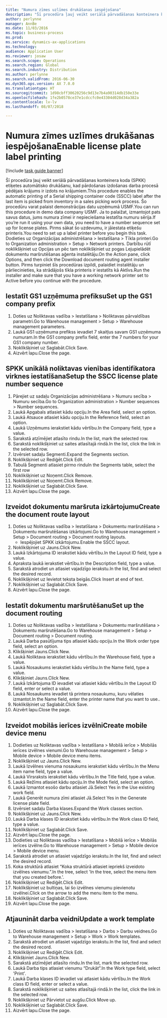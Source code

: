 ```yaml
--- 
title: "Numura zīmes uzlīmes drukāšanas iespējošana"
description: "Šī procedūra ļauj veikt seriālā pārvadāšanas konteinera koda (SPKK) etiķetes automātisko drukāšanu, kad pārdošanas izdošanas darba procesā pēdējais krājums ir izdots no krājumiem."
author: perlynne
manager: AnnBe
ms.date: 11/03/2016
ms.topic: business-process
ms.prod: 
ms.service: dynamics-ax-applications
ms.technology: 
audience: Application User
ms.reviewer: josaw
ms.search.scope: Operations
ms.search.region: Global
ms.search.industry: Distribution
ms.author: perlynne
ms.search.validFrom: 2016-06-30
ms.dyn365.ops.version: AX 7.0.0
ms.translationtype: HT
ms.sourcegitcommit: 1d98cbff30620256c9d13e7b4a90314db150e33e
ms.openlocfilehash: 1fe2b0578ce37e1cdccfc0e43304d028d34a382a
ms.contentlocale: lv-lv
ms.lasthandoff: 08/07/2018

---
```

# <a name="enable-license-plate-label-printing"></a><span data-ttu-id="a6c3f-103">Numura zīmes uzlīmes drukāšanas iespējošana</span><span class="sxs-lookup"><span data-stu-id="a6c3f-103">Enable license plate label printing</span></span>

[!include [task guide banner](../../includes/task-guide-banner.md)]

<span data-ttu-id="a6c3f-104">Šī procedūra ļauj veikt seriālā pārvadāšanas konteinera koda (SPKK) etiķetes automātisko drukāšanu, kad pārdošanas izdošanas darba procesā pēdējais krājums ir izdots no krājumiem.</span><span class="sxs-lookup"><span data-stu-id="a6c3f-104">This procedure enables the automatic printing of a Serial shipping container code (SSCC) label after the last item is picked from inventory in a sales picking work process.</span></span> <span data-ttu-id="a6c3f-105">Šo procedūru varat palaist demonstrācijas datu uzņēmumā USMF.</span><span class="sxs-lookup"><span data-stu-id="a6c3f-105">You can run this procedure in demo data company USMF.</span></span> <span data-ttu-id="a6c3f-106">Ja to palaižat, izmantojot pats savus datus, jums numura zīmei ir nepieciešama iestatīta numuru sērija.</span><span class="sxs-lookup"><span data-stu-id="a6c3f-106">If you’re run it using your own data, you need to have a number sequence set up for license plates.</span></span> <span data-ttu-id="a6c3f-107">Pirms sākat šo uzdevumu, ir jāiestata etiķešu printeris.</span><span class="sxs-lookup"><span data-stu-id="a6c3f-107">You need to set up a label printer before you begin this task.</span></span> <span data-ttu-id="a6c3f-108">Dodieties uz Organizācijas administrēšana > Iestatīšana > Tīkla printeri.</span><span class="sxs-lookup"><span data-stu-id="a6c3f-108">Go to Organization administration > Setup > Network printers.</span></span> <span data-ttu-id="a6c3f-109">Darbību rūtī noklikšķiniet uz Opcijas un pēc tam noklikšķiniet uz pogas Lejupielādēt dokumentu maršrutēšanas aģenta instalētāju.</span><span class="sxs-lookup"><span data-stu-id="a6c3f-109">On the Action pane, click Options, and then click the Download document routing agent installer button.</span></span> <span data-ttu-id="a6c3f-110">Pirms turpiniet šīs procedūras izpildi, palaidiet instalētāju un pārliecinieties, ka strādājošs tīkla printeris ir iestatīts kā Aktīvs.</span><span class="sxs-lookup"><span data-stu-id="a6c3f-110">Run the installer and make sure that you have a working network printer set to Active before you continue with the procedure.</span></span>


## <a name="set-up-the-gs1-company-prefix"></a><span data-ttu-id="a6c3f-111">Iestatīt GS1 uzņēmuma prefiksu</span><span class="sxs-lookup"><span data-stu-id="a6c3f-111">Set up the GS1 company prefix</span></span>
1. <span data-ttu-id="a6c3f-112">Doties uz Noliktavas vadība > Iestatīšana > Noliktavas pārvaldības parametri.</span><span class="sxs-lookup"><span data-stu-id="a6c3f-112">Go to Warehouse management > Setup > Warehouse management parameters.</span></span>
2. <span data-ttu-id="a6c3f-113">Laukā GS1 uzņēmuma prefikss ievadiet 7 skaitļus savam GS1 uzņēmuma numuram.</span><span class="sxs-lookup"><span data-stu-id="a6c3f-113">In the GS1 company prefix field, enter the 7 numbers for your GS1 company number.</span></span>
3. <span data-ttu-id="a6c3f-114">Noklikšķiniet uz Saglabāt.</span><span class="sxs-lookup"><span data-stu-id="a6c3f-114">Click Save.</span></span>
4. <span data-ttu-id="a6c3f-115">Aizvērt lapu.</span><span class="sxs-lookup"><span data-stu-id="a6c3f-115">Close the page.</span></span>

## <a name="setup-the-sscc-license-plate-number-sequence"></a><span data-ttu-id="a6c3f-116">SPKK unikālā noliktavas vienības identifikatora virknes iestatīšana</span><span class="sxs-lookup"><span data-stu-id="a6c3f-116">Setup the SSCC license plate number sequence</span></span>
1. <span data-ttu-id="a6c3f-117">Pārejiet uz sadaļu Organizācijas administrēšana > Numuru secība > Numuru secība.</span><span class="sxs-lookup"><span data-stu-id="a6c3f-117">Go to Organization administration > Number sequences > Number sequences.</span></span>
2. <span data-ttu-id="a6c3f-118">Laukā Apgabals atlasiet kādu opciju.</span><span class="sxs-lookup"><span data-stu-id="a6c3f-118">In the Area field, select an option.</span></span>
3. <span data-ttu-id="a6c3f-119">Laukā Atsauce atlasiet kādu opciju.</span><span class="sxs-lookup"><span data-stu-id="a6c3f-119">In the Reference field, select an option.</span></span>
4. <span data-ttu-id="a6c3f-120">Laukā Uzņēmums ierakstiet kādu vērtību.</span><span class="sxs-lookup"><span data-stu-id="a6c3f-120">In the Company field, type a value.</span></span>
5. <span data-ttu-id="a6c3f-121">Sarakstā atzīmējiet atlasīto rindu.</span><span class="sxs-lookup"><span data-stu-id="a6c3f-121">In the list, mark the selected row.</span></span>
6. <span data-ttu-id="a6c3f-122">Sarakstā noklikšķiniet uz saites atlasītajā rindā.</span><span class="sxs-lookup"><span data-stu-id="a6c3f-122">In the list, click the link in the selected row.</span></span>
7. <span data-ttu-id="a6c3f-123">Izvērsiet sadaļu Segmenti.</span><span class="sxs-lookup"><span data-stu-id="a6c3f-123">Expand the Segments section.</span></span>
8. <span data-ttu-id="a6c3f-124">Noklikšķiniet uz Rediģēt.</span><span class="sxs-lookup"><span data-stu-id="a6c3f-124">Click Edit.</span></span>
9. <span data-ttu-id="a6c3f-125">Tabulā Segmenti atlasiet pirmo rindu</span><span class="sxs-lookup"><span data-stu-id="a6c3f-125">In the Segments table, select the first row</span></span>
10. <span data-ttu-id="a6c3f-126">Noklikšķiniet uz Noņemt.</span><span class="sxs-lookup"><span data-stu-id="a6c3f-126">Click Remove.</span></span>
11. <span data-ttu-id="a6c3f-127">Noklikšķiniet uz Noņemt.</span><span class="sxs-lookup"><span data-stu-id="a6c3f-127">Click Remove.</span></span>
12. <span data-ttu-id="a6c3f-128">Noklikšķiniet uz Saglabāt.</span><span class="sxs-lookup"><span data-stu-id="a6c3f-128">Click Save.</span></span>
13. <span data-ttu-id="a6c3f-129">Aizvērt lapu.</span><span class="sxs-lookup"><span data-stu-id="a6c3f-129">Close the page.</span></span>

## <a name="create-the-document-route-layout"></a><span data-ttu-id="a6c3f-130">Izveidot dokumentu maršruta izkārtojumu</span><span class="sxs-lookup"><span data-stu-id="a6c3f-130">Create the document route layout</span></span>
1. <span data-ttu-id="a6c3f-131">Doties uz Noliktavas vadība > Iestatīšana > Dokumentu maršrutēšana > Dokumentu maršrutēšanas izkārtojumi.</span><span class="sxs-lookup"><span data-stu-id="a6c3f-131">Go to Warehouse management > Setup > Document routing > Document routing layouts.</span></span>
    * <span data-ttu-id="a6c3f-132">Iespējojiet SPKK izkārtojumu.</span><span class="sxs-lookup"><span data-stu-id="a6c3f-132">Enable the SSCC layout.</span></span>  
2. <span data-ttu-id="a6c3f-133">Noklikšķiniet uz Jauns.</span><span class="sxs-lookup"><span data-stu-id="a6c3f-133">Click New.</span></span>
3. <span data-ttu-id="a6c3f-134">Laukā Izkārtojuma ID ierakstiet kādu vērtību.</span><span class="sxs-lookup"><span data-stu-id="a6c3f-134">In the Layout ID field, type a value.</span></span>
4. <span data-ttu-id="a6c3f-135">Apraksta laukā ierakstiet vērtību.</span><span class="sxs-lookup"><span data-stu-id="a6c3f-135">In the Description field, type a value.</span></span>
5. <span data-ttu-id="a6c3f-136">Sarakstā atrodiet un atlasiet vajadzīgo ierakstu.</span><span class="sxs-lookup"><span data-stu-id="a6c3f-136">In the list, find and select the desired record.</span></span>
6. <span data-ttu-id="a6c3f-137">Noklikšķiniet uz Ievietot teksta beigās.</span><span class="sxs-lookup"><span data-stu-id="a6c3f-137">Click Insert at end of text.</span></span>
7. <span data-ttu-id="a6c3f-138">Noklikšķiniet uz Saglabāt.</span><span class="sxs-lookup"><span data-stu-id="a6c3f-138">Click Save.</span></span>
8. <span data-ttu-id="a6c3f-139">Aizvērt lapu.</span><span class="sxs-lookup"><span data-stu-id="a6c3f-139">Close the page.</span></span>

## <a name="set-up-the-document-routing"></a><span data-ttu-id="a6c3f-140">Iestatīt dokumentu maršrutēšanu</span><span class="sxs-lookup"><span data-stu-id="a6c3f-140">Set up the document routing</span></span>
1. <span data-ttu-id="a6c3f-141">Doties uz Noliktavas vadība > Iestatīšana > Dokumentu maršrutēšana > Dokumentu maršrutēšana.</span><span class="sxs-lookup"><span data-stu-id="a6c3f-141">Go to Warehouse management > Setup > Document routing > Document routing.</span></span>
2. <span data-ttu-id="a6c3f-142">Laukā Darba pasūtījuma tips atlasiet kādu opciju.</span><span class="sxs-lookup"><span data-stu-id="a6c3f-142">In the Work order type field, select an option.</span></span>
3. <span data-ttu-id="a6c3f-143">Klikšķiniet Jauns.</span><span class="sxs-lookup"><span data-stu-id="a6c3f-143">Click New.</span></span>
4. <span data-ttu-id="a6c3f-144">Laukā Noliktava ierakstiet kādu vērtību.</span><span class="sxs-lookup"><span data-stu-id="a6c3f-144">In the Warehouse field, type a value.</span></span>
5. <span data-ttu-id="a6c3f-145">Laukā Nosaukums ierakstiet kādu vērtību.</span><span class="sxs-lookup"><span data-stu-id="a6c3f-145">In the Name field, type a value.</span></span>
6. <span data-ttu-id="a6c3f-146">Klikšķiniet Jauns.</span><span class="sxs-lookup"><span data-stu-id="a6c3f-146">Click New.</span></span>
7. <span data-ttu-id="a6c3f-147">Laukā Izkārtojuma ID ievadiet vai atlasiet kādu vērtību.</span><span class="sxs-lookup"><span data-stu-id="a6c3f-147">In the Layout ID field, enter or select a value.</span></span>
8. <span data-ttu-id="a6c3f-148">Laukā Nosaukums ievadiet tā printera nosaukumu, kuru vēlaties izmantot.</span><span class="sxs-lookup"><span data-stu-id="a6c3f-148">In the Name field, enter the printer name that you want to use..</span></span>
9. <span data-ttu-id="a6c3f-149">Noklikšķiniet uz Saglabāt.</span><span class="sxs-lookup"><span data-stu-id="a6c3f-149">Click Save.</span></span>
10. <span data-ttu-id="a6c3f-150">Aizvērt lapu.</span><span class="sxs-lookup"><span data-stu-id="a6c3f-150">Close the page.</span></span>

## <a name="create-mobile-device-menu"></a><span data-ttu-id="a6c3f-151">Izveidot mobilās ierīces izvēlni</span><span class="sxs-lookup"><span data-stu-id="a6c3f-151">Create mobile device menu</span></span>
1. <span data-ttu-id="a6c3f-152">Dodieties uz Noliktavas vadība > Iestatīšana > Mobilā ierīce > Mobilās ierīces izvēlnes vienumi.</span><span class="sxs-lookup"><span data-stu-id="a6c3f-152">Go to Warehouse management > Setup > Mobile device > Mobile device menu items.</span></span>
2. <span data-ttu-id="a6c3f-153">Noklikšķiniet uz Jauns.</span><span class="sxs-lookup"><span data-stu-id="a6c3f-153">Click New.</span></span>
3. <span data-ttu-id="a6c3f-154">Laukā Izvēlnes vienuma nosaukums ierakstiet kādu vērtību.</span><span class="sxs-lookup"><span data-stu-id="a6c3f-154">In the Menu item name field, type a value.</span></span>
4. <span data-ttu-id="a6c3f-155">Laukā Virsraksts ierakstiet kādu vērtību.</span><span class="sxs-lookup"><span data-stu-id="a6c3f-155">In the Title field, type a value.</span></span>
5. <span data-ttu-id="a6c3f-156">Laukā Režīms atlasiet kādu opciju.</span><span class="sxs-lookup"><span data-stu-id="a6c3f-156">In the Mode field, select an option.</span></span>
6. <span data-ttu-id="a6c3f-157">Laukā Izmantot esošo darbu atlasiet Jā.</span><span class="sxs-lookup"><span data-stu-id="a6c3f-157">Select Yes in the Use existing work field.</span></span>
7. <span data-ttu-id="a6c3f-158">Laukā Ģenerēt numura zīmi atlasiet Jā.</span><span class="sxs-lookup"><span data-stu-id="a6c3f-158">Select Yes in the Generate license plate field.</span></span>
8. <span data-ttu-id="a6c3f-159">Izvērsiet sadaļu Darba klases.</span><span class="sxs-lookup"><span data-stu-id="a6c3f-159">Expand the Work classes section.</span></span>
9. <span data-ttu-id="a6c3f-160">Noklikšķiniet uz Jauns.</span><span class="sxs-lookup"><span data-stu-id="a6c3f-160">Click New.</span></span>
10. <span data-ttu-id="a6c3f-161">Laukā Darba klases ID ierakstiet kādu vērtību.</span><span class="sxs-lookup"><span data-stu-id="a6c3f-161">In the Work class ID field, type a value.</span></span>
11. <span data-ttu-id="a6c3f-162">Noklikšķiniet uz Saglabāt.</span><span class="sxs-lookup"><span data-stu-id="a6c3f-162">Click Save.</span></span>
12. <span data-ttu-id="a6c3f-163">Aizvērt lapu.</span><span class="sxs-lookup"><span data-stu-id="a6c3f-163">Close the page.</span></span>
13. <span data-ttu-id="a6c3f-164">Dodieties uz Noliktavas vadība > Iestatīšana > Mobilā ierīce > Mobilās ierīces izvēlne.</span><span class="sxs-lookup"><span data-stu-id="a6c3f-164">Go to Warehouse management > Setup > Mobile device > Mobile device menu.</span></span>
14. <span data-ttu-id="a6c3f-165">Sarakstā atrodiet un atlasiet vajadzīgo ierakstu.</span><span class="sxs-lookup"><span data-stu-id="a6c3f-165">In the list, find and select the desired record.</span></span>
15. <span data-ttu-id="a6c3f-166">Koka struktūrā atlasiet “Koka struktūrā atlasiet iepriekš izveidoto izvēlnes vienumu.”.</span><span class="sxs-lookup"><span data-stu-id="a6c3f-166">In the tree, select 'In the tree, select the menu item that you created before.'.</span></span>
16. <span data-ttu-id="a6c3f-167">Noklikšķiniet uz Rediģēt.</span><span class="sxs-lookup"><span data-stu-id="a6c3f-167">Click Edit.</span></span>
17. <span data-ttu-id="a6c3f-168">Noklikšķiniet uz bultiņas, lai šo izvēlnes vienumu pievienotu izvēlnei.</span><span class="sxs-lookup"><span data-stu-id="a6c3f-168">Click on the arrow to add the menu item to the menu.</span></span>
18. <span data-ttu-id="a6c3f-169">Noklikšķiniet uz Saglabāt.</span><span class="sxs-lookup"><span data-stu-id="a6c3f-169">Click Save.</span></span>
19. <span data-ttu-id="a6c3f-170">Aizvērt lapu.</span><span class="sxs-lookup"><span data-stu-id="a6c3f-170">Close the page.</span></span>

## <a name="update-a-work-template"></a><span data-ttu-id="a6c3f-171">Atjaunināt darba veidni</span><span class="sxs-lookup"><span data-stu-id="a6c3f-171">Update a work template</span></span>
1. <span data-ttu-id="a6c3f-172">Doties uz Noliktavas vadība > Iestatīšana > Darbs > Darbu veidnes.</span><span class="sxs-lookup"><span data-stu-id="a6c3f-172">Go to Warehouse management > Setup > Work > Work templates.</span></span>
2. <span data-ttu-id="a6c3f-173">Sarakstā atrodiet un atlasiet vajadzīgo ierakstu.</span><span class="sxs-lookup"><span data-stu-id="a6c3f-173">In the list, find and select the desired record.</span></span>
3. <span data-ttu-id="a6c3f-174">Noklikšķiniet uz Rediģēt.</span><span class="sxs-lookup"><span data-stu-id="a6c3f-174">Click Edit.</span></span>
4. <span data-ttu-id="a6c3f-175">Klikšķiniet Jauns.</span><span class="sxs-lookup"><span data-stu-id="a6c3f-175">Click New.</span></span>
5. <span data-ttu-id="a6c3f-176">Sarakstā atzīmējiet atlasīto rindu.</span><span class="sxs-lookup"><span data-stu-id="a6c3f-176">In the list, mark the selected row.</span></span>
6. <span data-ttu-id="a6c3f-177">Laukā Darba tips atlasiet vienumu “Drukāt”.</span><span class="sxs-lookup"><span data-stu-id="a6c3f-177">In the Work type field, select 'Print'.</span></span>
7. <span data-ttu-id="a6c3f-178">Laukā Darba klases ID ievadiet vai atlasiet kādu vērtību.</span><span class="sxs-lookup"><span data-stu-id="a6c3f-178">In the Work class ID field, enter or select a value.</span></span>
8. <span data-ttu-id="a6c3f-179">Sarakstā noklikšķiniet uz saites atlasītajā rindā.</span><span class="sxs-lookup"><span data-stu-id="a6c3f-179">In the list, click the link in the selected row.</span></span>
9. <span data-ttu-id="a6c3f-180">Noklikšķiniet uz Pārvietot uz augšu.</span><span class="sxs-lookup"><span data-stu-id="a6c3f-180">Click Move up.</span></span>
10. <span data-ttu-id="a6c3f-181">Noklikšķiniet uz Saglabāt.</span><span class="sxs-lookup"><span data-stu-id="a6c3f-181">Click Save.</span></span>
11. <span data-ttu-id="a6c3f-182">Aizvērt lapu.</span><span class="sxs-lookup"><span data-stu-id="a6c3f-182">Close the page.</span></span>


